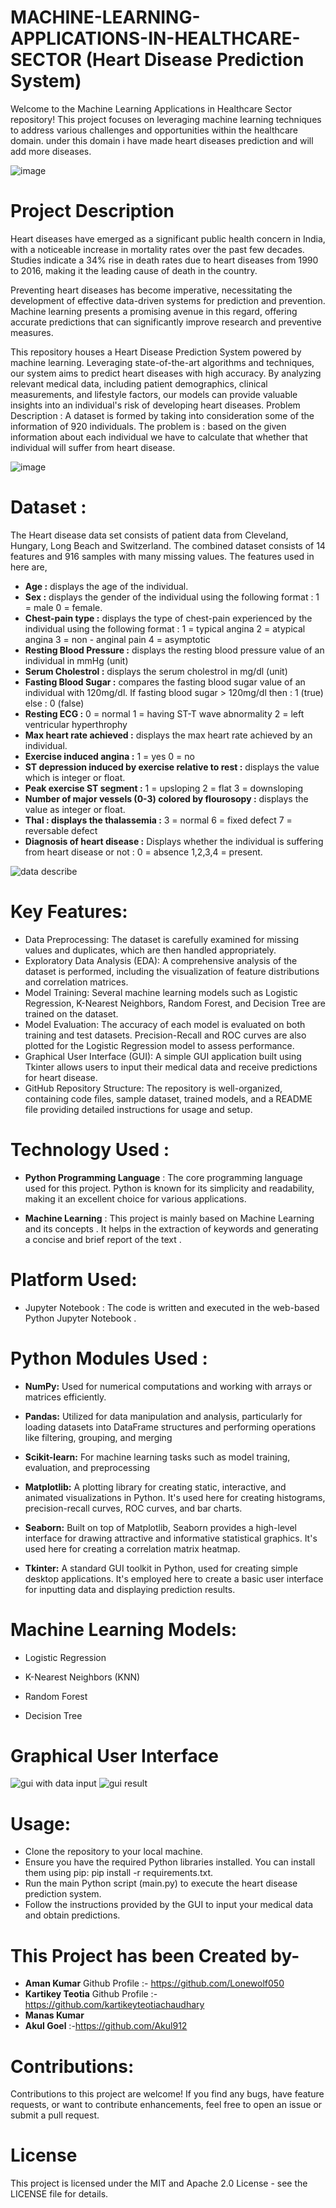 # MACHINE-LEARNING-APPLICATIONS-IN-HEALTHCARE-SECTOR (Heart Disease Prediction System)
Welcome to the Machine Learning Applications in Healthcare Sector repository! This project focuses on leveraging machine learning techniques to address various challenges and opportunities within the healthcare domain. under this domain i have made heart diseases prediction and will add more diseases.

  ![image](https://github.com/Lonewolf050/MACHINE-LEARNING-APPLICATIONS-IN-HEALTHCARE-SECTOR/assets/106444631/5b962144-11c2-4c98-a1f7-ad10487e1737)

# Project Description
Heart diseases have emerged as a significant public health concern in India, with a noticeable increase in mortality rates over the past few decades. Studies indicate a 34% rise in death rates due to heart diseases from 1990 to 2016, making it the leading cause of death in the country.

Preventing heart diseases has become imperative, necessitating the development of effective data-driven systems for prediction and prevention. Machine learning presents a promising avenue in this regard, offering accurate predictions that can significantly improve research and preventive measures.

This repository houses a Heart Disease Prediction System powered by machine learning. Leveraging state-of-the-art algorithms and techniques, our system aims to predict heart diseases with high accuracy. By analyzing relevant medical data, including patient demographics, clinical measurements, and lifestyle factors, our models can provide valuable insights into an individual's risk of developing heart diseases.
Problem Description :
A dataset is formed by taking into consideration some of the information of 920 individuals. The problem is : based on the given information about each individual we have to calculate that whether that individual will suffer from heart disease.

 ![image](https://github.com/Lonewolf050/MACHINE-LEARNING-APPLICATIONS-IN-HEALTHCARE-SECTOR/assets/106444631/a46efb64-05ae-4c6c-becc-52a0bc18e3bf)


# Dataset :
The Heart disease data set consists of patient data from Cleveland, Hungary, Long Beach and Switzerland. The combined dataset consists of 14 features and 916 samples with many missing values. The features used in here are,

* **Age :** displays the age of the individual.
* **Sex :** displays the gender of the individual using the following format : 1 = male 0 = female.
* **Chest-pain type :** displays the type of chest-pain experienced by the individual using the following format : 1 = typical angina 2 = atypical angina 3 = non - anginal pain 4 = asymptotic
* **Resting Blood Pressure :** displays the resting blood pressure value of an individual in mmHg (unit)
* **Serum Cholestrol :** displays the serum cholestrol in mg/dl (unit)
* **Fasting Blood Sugar :** compares the fasting blood sugar value of an individual with 120mg/dl. If fasting blood sugar > 120mg/dl then : 1 (true) else : 0 (false)
* **Resting ECG :** 0 = normal 1 = having ST-T wave abnormality 2 = left ventricular hyperthrophy
* **Max heart rate achieved :** displays the max heart rate achieved by an individual.
* **Exercise induced angina :** 1 = yes 0 = no
* **ST depression induced by exercise relative to rest :** displays the value which is integer or float.
* **Peak exercise ST segment :** 1 = upsloping 2 = flat 3 = downsloping
* **Number of major vessels (0-3) colored by flourosopy :** displays the value as integer or float.
* **Thal : displays the thalassemia :** 3 = normal 6 = fixed defect 7 = reversable defect
* **Diagnosis of heart disease :** Displays whether the individual is suffering from heart disease or not : 0 = absence 1,2,3,4 = present.

  
![data describe](https://github.com/Lonewolf050/MACHINE-LEARNING-APPLICATIONS-IN-HEALTHCARE-SECTOR/assets/106444631/91a40b0b-b4e5-480c-b505-94f1dd820a77)

# Key Features:
* Data Preprocessing: The dataset is carefully examined for missing values and duplicates, which are then handled appropriately.
* Exploratory Data Analysis (EDA): A comprehensive analysis of the dataset is performed, including the visualization of feature distributions and correlation matrices.
* Model Training: Several machine learning models such as Logistic Regression, K-Nearest Neighbors, Random Forest, and Decision Tree are trained on the dataset.
* Model Evaluation: The accuracy of each model is evaluated on both training and test datasets. Precision-Recall and ROC curves are also plotted for the Logistic Regression model to assess performance.
* Graphical User Interface (GUI): A simple GUI application built using Tkinter allows users to input their medical data and receive predictions for heart disease.
* GitHub Repository Structure: The repository is well-organized, containing code files, sample dataset, trained models, and a README file providing detailed instructions for usage and setup.
# Technology Used :

* **Python Programming Language** : The core programming language used for this project. Python is known for its simplicity      and readability, making it an excellent choice for various applications.
  
* **Machine Learning** : This project is mainly based on Machine Learning and its concepts . It helps in the extraction of       keywords and generating a concise and brief report of the text .
  
# Platform Used:
* Jupyter Notebook : The code is written and executed in the web-based Python Jupyter Notebook .

# Python Modules Used :

* **NumPy:** Used for numerical computations and working with arrays or matrices efficiently.
  
* **Pandas:** Utilized for data manipulation and analysis, particularly for loading datasets into DataFrame structures and performing operations like filtering, grouping, and merging
  
* **Scikit-learn:** For machine learning tasks such as model training, evaluation, and preprocessing
  
* **Matplotlib:** A plotting library for creating static, interactive, and animated visualizations in Python. It's used here for creating histograms, precision-recall curves, ROC curves, and bar charts.
  
* **Seaborn:** Built on top of Matplotlib, Seaborn provides a high-level interface for drawing attractive and informative statistical graphics. It's used here for creating a correlation matrix heatmap.
  
* **Tkinter:** A standard GUI toolkit in Python, used for creating simple desktop applications. It's employed here to create a basic user interface for inputting data and displaying prediction results.
  
# Machine Learning Models:

* Logistic Regression
  
* K-Nearest Neighbors (KNN)
  
* Random Forest
  
* Decision Tree

# Graphical User Interface

![gui with data input](https://github.com/Lonewolf050/MACHINE-LEARNING-APPLICATIONS-IN-HEALTHCARE-SECTOR/assets/106444631/7c1e43ba-da6c-4ca4-85d9-edd3af741829)
![gui result](https://github.com/Lonewolf050/MACHINE-LEARNING-APPLICATIONS-IN-HEALTHCARE-SECTOR/assets/106444631/e7289d9c-198d-4f0a-8126-4d848a0d9478)


# Usage:
* Clone the repository to your local machine.
* Ensure you have the required Python libraries installed. You can install them using pip: pip install -r requirements.txt.
* Run the main Python script (main.py) to execute the heart disease prediction system.
* Follow the instructions provided by the GUI to input your medical data and obtain predictions.
  
# This Project has been Created by-
* **Aman Kumar** Github Profile :- https://github.com/Lonewolf050
* **Kartikey Teotia** Github Profile :-  https://github.com/kartikeyteotiachaudhary
* **Manas Kumar**
* **Akul Goel** :-https://github.com/Akul912
# Contributions:
Contributions to this project are welcome! If you find any bugs, have feature requests, or want to contribute enhancements, feel free to open an issue or submit a pull request.
# License
This project is licensed under the MIT and Apache 2.0 License - see the LICENSE file for details.
